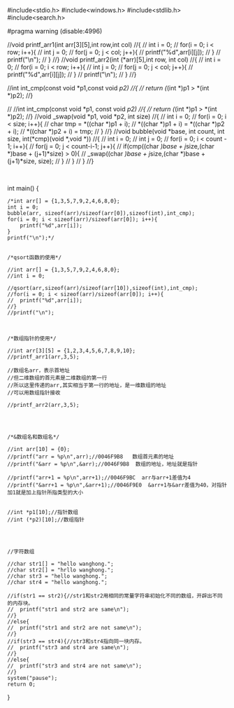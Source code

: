 #include<stdio.h>
#include<windows.h>
#include<stdlib.h>
#include<search.h>

#pragma warning (disable:4996)

//void printf_arr1(int arr[3][5],int row,int col)
//{
//	int i = 0;
//	for(i = 0; i < row; i++){
//		int j = 0;
//		for(j = 0; j < col; j++){
//			printf("%d",arr[i][j]);
//		}
//		printf("\n");
//	}
//}
//void printf_arr2(int (*arr)[5],int row, int col)
//{
//	int i = 0;
//	for(i = 0; i < row; i++){
//		int j = 0;
//		for(j = 0; j < col; j++){
//			printf("%d",arr[i][j]);
//		}
//		printf("\n");
//	}
//}





//int int_cmp(const void *p1,const void *p2)
//{
//	return (*(int *)p1 > *(int *)p2);
//}



//
//int int_cmp(const void *p1, const void *p2)
//{
//	return (*(int *)p1 > *(int *)p2);
//}
//void _swap(void *p1, void *p2, int size)
//{
//	int i = 0;
//	for(i = 0; i < size; i++){
//		char tmp = *((char *)p1 + i);
//		*((char *)p1 + i) = *((char *)p2 + i);
//		*((char *)p2 + i) = tmp;
//	}
//}
//void bubble(void *base, int count, int size, int(*cmp)(void *,void *))
//{
//	int i = 0;
//	int j = 0;
//	for(i = 0; i < count - 1; i++){
//		for(j = 0; j < count-i-1; j++){
//			if(cmp((char *)base + j*size,(char *)base + (j+1)*size) > 0){
//				_swap((char *)base + j*size,(char *)base + (j+1)*size, size);
//			}
//		}
//	}
//}

​	


int main()
{
	
	/*int arr[] = {1,3,5,7,9,2,4,6,8,0};
	int i = 0;
	bubble(arr, sizeof(arr)/sizeof(arr[0]),sizeof(int),int_cmp);
	for(i = 0; i < sizeof(arr)/sizeof(arr[0]); i++){
		printf("%d",arr[i]);
	}
	printf("\n");*/


	/*qsort函数的使用*/
	
	//int arr[] = {1,3,5,7,9,2,4,6,8,0};
	//int i = 0;
	
	//qsort(arr,sizeof(arr)/sizeof(arr[10]),sizeof(int),int_cmp);
	//for(i = 0; i < sizeof(arr)/sizeof(arr[0]); i++){
	//	printf("%d",arr[i]);
	//}
	//printf("\n");



	/*数组指针的使用*/
	
	//int arr[3][5] = {1,2,3,4,5,6,7,8,9,10};
	//printf_arr1(arr,3,5);
	
	//数组名arr，表示首地址
	//但二维数组的首元素是二维数组的第一行
	//所以这里传递的arr,其实相当于第一行的地址，是一维数组的地址
	//可以用数组指针接收
	
	//printf_arr2(arr,3,5);




	/*&数组名和数组名*/
	
	//int arr[10] = {0};
	//printf("arr = %p\n",arr);//0046F9B8   数组首元素的地址
	//printf("&arr = %p\n",&arr);//0046F9B8  数组的地址，地址就是指针
	
	//printf("arr+1 = %p\n",arr+1);//0046F9BC  arr与arr+1差值为4
	//printf("&arr+1 = %p\n",&arr+1);//0046F9E0  &arr+1与&arr差值为40，对指针加1就是加上指针所指类型的大小


	//int *p1[10];//指针数组
	//int (*p2)[10];//数组指针




	//字符数组 
	
	//char str1[] = "hello wanghong.";
	//char str2[] = "hrllo wanghong.";
	//char str3 = "hello wanghong.";
	//char str4 = "hello wanghong.";
	
	//if(str1 == str2){//str1和str2用相同的常量字符串初始化不同的数组，开辟出不同的内存块。
	//	printf("str1 and str2 are same\n");
	//}
	//else{
	//	printf("str1 and str2 are not same\n");
	//}
	//if(str3 == str4){//str3和str4指向同一块内存。
	//	printf("str3 and str4 are same\n");
	//}
	//else{
	//	printf("str3 and str4 are not same\n");
	//}
	system("pause");
	return 0;
}